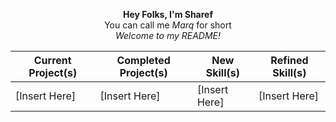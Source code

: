 <p align="center">
  <strong>Hey Folks, I'm Sharef</strong><br/>
  You can call me <em>Marq</em> for short<br/>
  <em>Welcome to my README!</em>
</p>

<!--
I will be keeping this updated with project progress and completions,
adding any skills that I may acquire along the way.
Thank you and please feel free to browse my work
-->
<!--
Apparently tables in Markdown do not convert while within <p></p>. Noted.
SO, I make a table in HTML. Easy, right?!!!
-->
<table align="center">
  <thead>
    <tr>
      <th>Current Project(s)</th>
      <th>Completed Project(s)</th>
      <th>New Skill(s)</th>
      <th>Refined Skill(s)</th>
    </tr>
  </thead>
  <tbody>
    <tr>
      <td>[Insert Here]</td>
      <td>[Insert Here]</td>
      <td>[Insert Here]</td>
      <td>[Insert Here]</td>
    </tr>
  </tbody>
</table>
<!-- EASY! 👍-->
